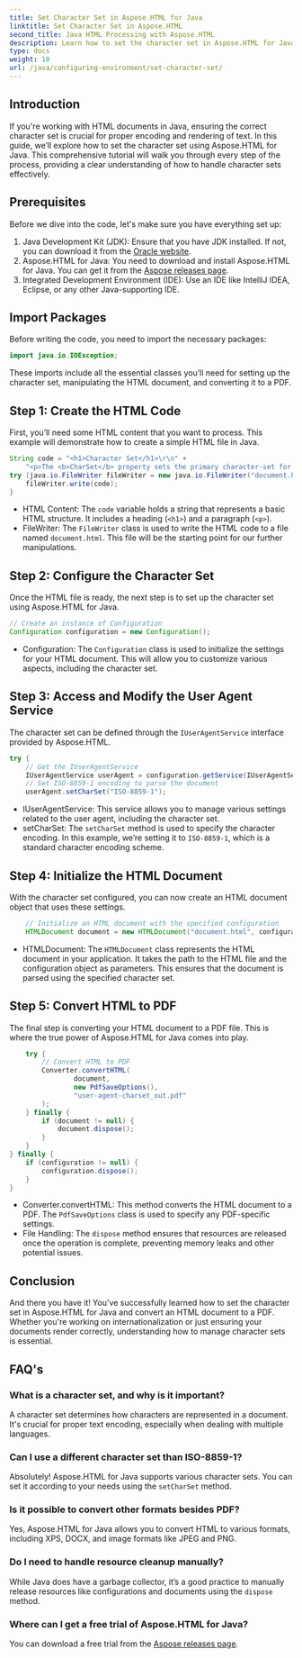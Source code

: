 ```yaml
---
title: Set Character Set in Aspose.HTML for Java
linktitle: Set Character Set in Aspose.HTML
second_title: Java HTML Processing with Aspose.HTML
description: Learn how to set the character set in Aspose.HTML for Java and convert HTML to PDF in this step-by-step guide. Ensure proper text encoding and rendering.
type: docs
weight: 10
url: /java/configuring-environment/set-character-set/
---
```

## Introduction
If you're working with HTML documents in Java, ensuring the correct character set is crucial for proper encoding and rendering of text. In this guide, we’ll explore how to set the character set using Aspose.HTML for Java. This comprehensive tutorial will walk you through every step of the process, providing a clear understanding of how to handle character sets effectively.
## Prerequisites
Before we dive into the code, let's make sure you have everything set up:
1. Java Development Kit (JDK): Ensure that you have JDK installed. If not, you can download it from the [Oracle website](https://www.oracle.com/java/technologies/javase-downloads.html).
2. Aspose.HTML for Java: You need to download and install Aspose.HTML for Java. You can get it from the [Aspose releases page](https://releases.aspose.com/html/java/).
3. Integrated Development Environment (IDE): Use an IDE like IntelliJ IDEA, Eclipse, or any other Java-supporting IDE.

## Import Packages
Before writing the code, you need to import the necessary packages:
```java
import java.io.IOException;
```
These imports include all the essential classes you’ll need for setting up the character set, manipulating the HTML document, and converting it to a PDF.

## Step 1: Create the HTML Code
First, you’ll need some HTML content that you want to process. This example will demonstrate how to create a simple HTML file in Java.
```java
String code = "<h1>Character Set</h1>\r\n" +
    "<p>The <b>CharSet</b> property sets the primary character-set for a document.</p>\r\n";
try (java.io.FileWriter fileWriter = new java.io.FileWriter("document.html")) {
    fileWriter.write(code);
}
```

- HTML Content: The `code` variable holds a string that represents a basic HTML structure. It includes a heading (`<h1>`) and a paragraph (`<p>`).
- FileWriter: The `FileWriter` class is used to write the HTML code to a file named `document.html`. This file will be the starting point for our further manipulations.
## Step 2: Configure the Character Set
Once the HTML file is ready, the next step is to set up the character set using Aspose.HTML for Java.
```java
// Create an instance of Configuration
Configuration configuration = new Configuration();
```

- Configuration: The `Configuration` class is used to initialize the settings for your HTML document. This will allow you to customize various aspects, including the character set.
## Step 3: Access and Modify the User Agent Service
The character set can be defined through the `IUserAgentService` interface provided by Aspose.HTML.

```java
try {
    // Get the IUserAgentService
    IUserAgentService userAgent = configuration.getService(IUserAgentService.class);
    // Set ISO-8859-1 encoding to parse the document
    userAgent.setCharSet("ISO-8859-1");
```

- IUserAgentService: This service allows you to manage various settings related to the user agent, including the character set.
- setCharSet: The `setCharSet` method is used to specify the character encoding. In this example, we’re setting it to `ISO-8859-1`, which is a standard character encoding scheme.
## Step 4: Initialize the HTML Document
With the character set configured, you can now create an HTML document object that uses these settings.

```java
    // Initialize an HTML document with the specified configuration
    HTMLDocument document = new HTMLDocument("document.html", configuration);
```

- HTMLDocument: The `HTMLDocument` class represents the HTML document in your application. It takes the path to the HTML file and the configuration object as parameters. This ensures that the document is parsed using the specified character set.
## Step 5: Convert HTML to PDF
The final step is converting your HTML document to a PDF file. This is where the true power of Aspose.HTML for Java comes into play.

```java
    try {
        // Convert HTML to PDF
        Converter.convertHTML(
                document,
                new PdfSaveOptions(),
                "user-agent-charset_out.pdf"
        );
    } finally {
        if (document != null) {
            document.dispose();
        }
    }
} finally {
    if (configuration != null) {
        configuration.dispose();
    }
}
```

- Converter.convertHTML: This method converts the HTML document to a PDF. The `PdfSaveOptions` class is used to specify any PDF-specific settings.
- File Handling: The `dispose` method ensures that resources are released once the operation is complete, preventing memory leaks and other potential issues.

## Conclusion
And there you have it! You've successfully learned how to set the character set in Aspose.HTML for Java and convert an HTML document to a PDF. Whether you're working on internationalization or just ensuring your documents render correctly, understanding how to manage character sets is essential.

## FAQ's
### What is a character set, and why is it important?  
A character set determines how characters are represented in a document. It's crucial for proper text encoding, especially when dealing with multiple languages.
### Can I use a different character set than ISO-8859-1?  
Absolutely! Aspose.HTML for Java supports various character sets. You can set it according to your needs using the `setCharSet` method.
### Is it possible to convert other formats besides PDF?  
Yes, Aspose.HTML for Java allows you to convert HTML to various formats, including XPS, DOCX, and image formats like JPEG and PNG.
### Do I need to handle resource cleanup manually?  
While Java does have a garbage collector, it’s a good practice to manually release resources like configurations and documents using the `dispose` method.
### Where can I get a free trial of Aspose.HTML for Java?  
You can download a free trial from the [Aspose releases page](https://releases.aspose.com/).
